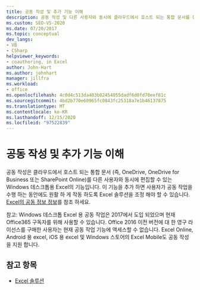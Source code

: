 ```yaml
---
title: 공동 작성 및 추가 기능 이해
description: 공동 작성 및 다른 사용자와 동시에 클라우드에서 호스트 되는 통합 문서를 편집 하는 데 사용할 수 있는 Windows 데스크톱용 Excel의 기능에 대해 알아봅니다.
ms.custom: SEO-VS-2020
ms.date: 07/20/2017
ms.topic: conceptual
dev_langs:
- VB
- CSharp
helpviewer_keywords:
- coauthoring, in Excel
author: John-Hart
ms.author: johnhart
manager: jillfra
ms.workload:
- office
ms.openlocfilehash: 4c0d4c513da403b02454055dadf6d0fd70eef81c
ms.sourcegitcommit: 4bd2b770e60965fc0843fc25318a7e1b46137875
ms.translationtype: MT
ms.contentlocale: ko-KR
ms.lasthandoff: 12/15/2020
ms.locfileid: "97522839"
---
```

# <a name="understand-coauthoring-and-add-ins"></a>공동 작성 및 추가 기능 이해

공동 작성은 클라우드에서 호스트 되는 통합 문서 (즉, OneDrive, OneDrive for Business 또는 SharePoint Online)를 다른 사용자와 동시에 편집할 수 있는 Windows 데스크톱용 Excel의 기능입니다. 이 기능을 추가 하면 사용자가 공동 작업을 수행 하는 동안에도 원활 하 게 작동 하도록 Excel 솔루션을 조정 해야 할 수 있습니다. [Excel의 공동 정보 정보](/office/vba/excel/concepts/about-coauthoring-in-excel)를 참조 하세요.

참고: Windows 데스크톱 Excel 용 공동 작업은 2017에서 도입 되었으며 현재 Office365 구독자를 위해 사용할 수 있습니다. Office 2016 이전 버전에 대 한 영구 라이선스를 구매한 사용자는 현재 공동 작업 기능에 액세스할 수 없습니다. Excel Online, Android 용 excel, iOS 용 excel 및 Windows 스토어의 Excel Mobile도 공동 작성을 지원 합니다.

## <a name="see-also"></a>참고 항목
- [Excel 솔루션](./excel-solutions.md)
